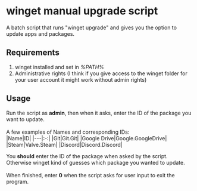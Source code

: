 # winget manual upgrade script
A batch script that runs "winget upgrade" and gives you the option to update apps and packages.

## Requirements
1. winget installed and set in <em>%PATH%</em>
2. Administrative rights (I think if you give access to the winget folder for your user account it might work without admin rights) <br>

## Usage
Run the script as <strong>admin</strong>, then when it asks, enter the ID of the package you want to update. <br><br>
A few examples of Names and corresponding IDs:                                                  <br>
|Name|ID|
|---|:-:|
|Git|Git.Git|
|Google Drive|Google.GoogleDrive|
|Steam|Valve.Steam|
|Discord|Discord.Discord|
<br>

You <strong>should</strong> enter the ID of the package when asked by the script. Otherwise winget kind of guesses which package you wanted to update. <br><br>
When finished, enter <strong>0</strong> when the script asks for user input to exit the program.
